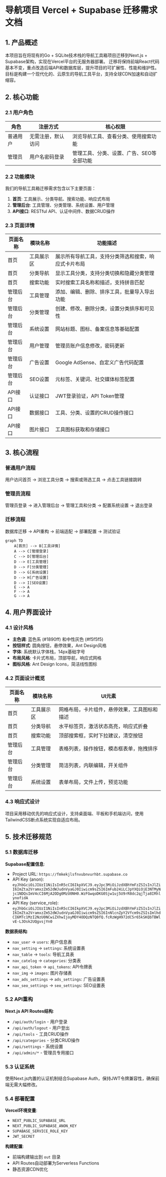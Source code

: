 # 导航项目 Vercel + Supabase 迁移需求文档

## 1. 产品概述

本项目旨在将现有的Go + SQLite技术栈的导航工具箱项目迁移到Next.js + Supabase架构，实现在Vercel平台的无服务器部署。
迁移将保持前端React代码基本不变，重点改造后端API和数据库层，提升项目的可扩展性、性能和维护性。
目标是构建一个现代化的、云原生的导航工具平台，支持全球CDN加速和自动扩缩容。

## 2. 核心功能

### 2.1 用户角色

| 角色 | 注册方式 | 核心权限 |
|------|----------|----------|
| 普通用户 | 无需注册，默认访问 | 浏览导航工具、查看分类、使用搜索功能 |
| 管理员 | 用户名密码登录 | 管理工具、分类、设置、广告、SEO等全部功能 |

### 2.2 功能模块

我们的导航工具箱迁移需求包含以下主要页面：
1. **首页**: 工具展示、分类导航、搜索功能、响应式布局
2. **管理后台**: 工具管理、分类管理、系统设置、用户管理
3. **API接口**: RESTful API、认证中间件、数据CRUD操作

### 2.3 页面详情

| 页面名称 | 模块名称 | 功能描述 |
|----------|----------|----------|
| 首页 | 工具展示区 | 展示所有导航工具，支持分类筛选和搜索，响应式卡片布局 |
| 首页 | 分类导航 | 显示工具分类，支持分类切换和隐藏分类管理 |
| 首页 | 搜索功能 | 实时搜索工具名称和描述，支持拼音匹配 |
| 管理后台 | 工具管理 | 添加、编辑、删除、排序工具，批量导入导出功能 |
| 管理后台 | 分类管理 | 创建、修改、删除分类，设置分类排序和可见性 |
| 管理后台 | 系统设置 | 网站标题、图标、备案信息等基础配置 |
| 管理后台 | 用户管理 | 管理员账户信息修改，密码更新 |
| 管理后台 | 广告设置 | Google AdSense、自定义广告代码配置 |
| 管理后台 | SEO设置 | 元标签、关键词、社交媒体标签配置 |
| API接口 | 认证接口 | JWT登录验证，API Token管理 |
| API接口 | 数据接口 | 工具、分类、设置的CRUD操作接口 |
| API接口 | 图片接口 | 工具图标获取和存储接口 |

## 3. 核心流程

### 普通用户流程
用户访问首页 → 浏览工具分类 → 搜索或筛选工具 → 点击工具链接跳转

### 管理员流程
管理员登录 → 进入管理后台 → 管理工具和分类 → 配置系统设置 → 退出登录

### 迁移流程
数据库迁移 → API重构 → 前端适配 → 部署配置 → 测试验证

```mermaid
graph TD
    A[首页] --> B[工具详情]
    A --> C[管理登录]
    C --> D[管理后台]
    D --> E[工具管理]
    D --> F[分类管理]
    D --> G[系统设置]
    D --> H[广告设置]
    D --> I[SEO设置]
    E --> A
    F --> A
    G --> A
```

## 4. 用户界面设计

### 4.1 设计风格

- **主色调**: 蓝色系 (#1890ff) 和中性灰色 (#f5f5f5)
- **按钮样式**: 圆角按钮，悬停效果，Ant Design风格
- **字体**: 系统默认字体栈，14px基础字号
- **布局风格**: 卡片式布局，顶部导航，响应式网格
- **图标风格**: Ant Design Icons，简洁线性图标

### 4.2 页面设计概览

| 页面名称 | 模块名称 | UI元素 |
|----------|----------|--------|
| 首页 | 工具展示区 | 网格布局，卡片组件，悬停效果，工具图标和描述 |
| 首页 | 分类导航 | 水平标签页，激活状态高亮，响应式折叠 |
| 首页 | 搜索功能 | 顶部搜索框，实时下拉建议，清空按钮 |
| 管理后台 | 工具管理 | 表格列表，操作按钮，模态框表单，拖拽排序 |
| 管理后台 | 分类管理 | 简洁列表，内联编辑，开关组件 |
| 管理后台 | 系统设置 | 表单布局，文件上传，预览功能 |

### 4.3 响应式设计

项目采用移动优先的响应式设计，支持桌面端、平板和手机端访问，使用TailwindCSS断点系统实现自适应布局。

## 5. 技术迁移规范

### 5.1 数据库迁移

**Supabase配置信息**:
- Project URL: `https://fmkekjlsfnvubnvurhbt.supabase.co`
- API Key (anon): `eyJhbGciOiJIUzI1NiIsInR5cCI6IkpXVCJ9.eyJpc3MiOiJzdXBhYmFzZSIsInJlZiI6ImZta2VramxzZm52dWJudnVyaGJ0Iiwicm9sZSI6ImFub24iLCJpYXQiOjE3NTMyNjc1NDQsImV4cCI6MjA2ODg0MzU0NH0.WzFGwqoDKG0Sjw1uj5U9rR8dc2qjTja8IRhlynofidA`
- API Key (service_role): `eyJhbGciOiJIUzI1NiIsInR5cCI6IkpXVCJ9.eyJpc3MiOiJzdXBhYmFzZSIsInJlZiI6ImZta2VramxzZm52dWJudnVyaGJ0Iiwicm9sZSI6InNlcnZpY2Vfcm9sZSIsImlhdCI6MTc1MzI2NzU0NCwiZXhwIjoyMDY4ODQzNTQ0fQ.fcRzWgH972dC5r65kSKQbTBWlvE-L3Osk2UQgvsjYn0`

**数据表结构**:
- `nav_user` → `users`: 用户信息表
- `nav_setting` → `settings`: 系统设置表
- `nav_table` → `tools`: 导航工具表
- `nav_catelog` → `categories`: 分类表
- `nav_api_token` → `api_tokens`: API令牌表
- `nav_img` → `images`: 图片存储表
- `nav_ads_settings` → `ads_settings`: 广告设置表
- `nav_seo_settings` → `seo_settings`: SEO设置表

### 5.2 API重构

**Next.js API Routes结构**:
- `/api/auth/login` - 用户登录
- `/api/auth/logout` - 用户登出
- `/api/tools` - 工具CRUD操作
- `/api/categories` - 分类CRUD操作
- `/api/settings` - 系统设置
- `/api/admin/*` - 管理员专用接口

### 5.3 认证系统

使用Next.js内置的认证机制结合Supabase Auth，保持JWT令牌兼容性，确保前端无需大幅修改。

### 5.4 部署配置

**Vercel环境变量**:
- `NEXT_PUBLIC_SUPABASE_URL`
- `NEXT_PUBLIC_SUPABASE_ANON_KEY`
- `SUPABASE_SERVICE_ROLE_KEY`
- `JWT_SECRET`

**构建配置**:
- 前端构建输出到 `out` 目录
- API Routes自动部署为Serverless Functions
- 静态资源CDN优化